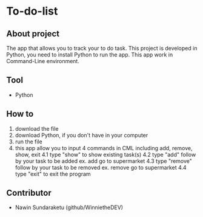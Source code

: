 # To-do-list

## About project

The app that allows you to track your to do task. This project is developed in Python, you need to install Python to run the app. 
This app work in Command-Line environment.

## Tool

- Python

## How to 

1. download the file
2. download Python, if you don't have in your computer
3. run the file 
4. this app allow you to input 4 commands in CML including add, remove, show, exit
4.1 type "show" to show existing task(s)
4.2 type "add" follow by your task to be added ex. add go to supermarket
4.3 type "remove" follow by your task to be removed ex. remove go to supermarket
4.4 type "exit" to exit the program

## Contributor

- Nawin Sundaraketu (github/WinnietheDEV)


